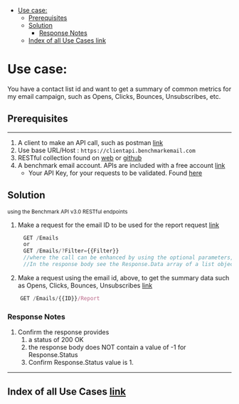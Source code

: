 - [Use case:](#use-case)
    - [Prerequisites](#prerequisites)
    - [Solution](#solution)
        - [Response Notes](#response-notes)
    - [Index of all Use Cases link](#index-of-all-use-cases-link)

# Use case:

You have a contact list id and want to get a summary of common metrics for my email campaign, such as Opens, Clicks, Bounces, Unsubscribes, etc.

## Prerequisites

---

1. A client to make an API call, such as postman [link](https://www.getpostman.com/)
1. Use base URL/Host : `https://clientapi.benchmarkemail.com`
1. RESTful collection found on [web](https://developer.benchmarkemail.com/) or [github](https://github.com/BenchmarkEmail/RESTful-API-v3) 
1. A benchmark email account. APIs are included with a free account [link](https://ui.benchmarkemail.com/Login)
   * Your API Key, for your requests to be validated. Found [here](https://ui.benchmarkemail.com/Integrate#API)

## Solution

<sub>using the Benchmark API v3.0 RESTful endpoints</sub>

1. Make a request for the email ID to be used for the report request [link](https://developer.benchmarkemail.com/#0068614f-f224-141b-b1eb-8768abc0f5d3)

```js
     GET /Emails
     or
     GET /Emails/?Filter={{Filter}}
     //where the call can be enhanced by using the optional parameters, see documentation in link above
     //In the response body see the Response.Data array of a list objects.Seen in reesponse body as Response.Data[0..n].ID
```

2. Make a request using the email id, above, to get the summary data such as Opens, Clicks, Bounces, Unsubscribes [link](https://developer.benchmarkemail.com/#8819bcb9-afc9-9e7c-b31a-44aab47ed758)

```js
    GET /Emails/{{ID}}/Report
```

### Response Notes

1. Confirm the response provides
    1. a status of 200 OK 
    1. the response body does NOT contain a value of -1 for Response.Status
    1. Confirm Response.Status value is 1.

---

## Index of all Use Cases [link](https://benchmarkemail.github.io/RESTful-API-v3/)